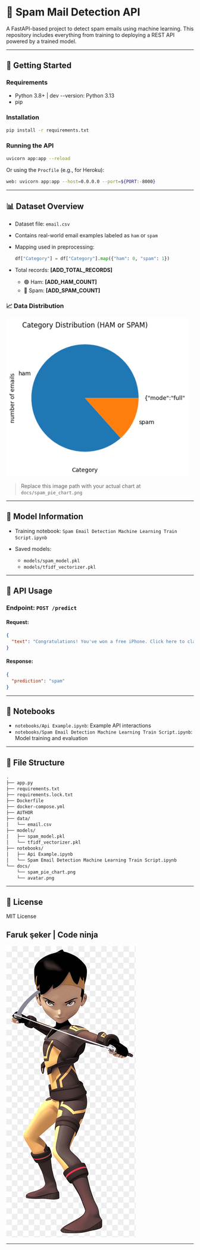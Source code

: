 # 📧 Spam Mail Detection API

A FastAPI-based project to detect spam emails using machine learning. This repository includes everything from training to deploying a REST API powered by a trained model.

---

## 🚀 Getting Started

### Requirements

* Python 3.8+ | dev --version: Python 3.13
* pip

### Installation

```bash
pip install -r requirements.txt
```

### Running the API

```bash
uvicorn app:app --reload
```

Or using the `Procfile` (e.g., for Heroku):

```bash
web: uvicorn app:app --host=0.0.0.0 --port=${PORT:-8000}
```

---

## 📊 Dataset Overview

* Dataset file: `email.csv`

* Contains real-world email examples labeled as `ham` or `spam`

* Mapping used in preprocessing:

  ```python
  df["Category"] = df["Category"].map({"ham": 0, "spam": 1})
  ```

* Total records: **\[ADD\_TOTAL\_RECORDS]**

  * 🟢 Ham: **\[ADD\_HAM\_COUNT]**
  * 🔴 Spam: **\[ADD\_SPAM\_COUNT]**

### 📈 Data Distribution

![Spam vs Ham Pie Chart](docs/spam_pie_chart.png)

> Replace this image path with your actual chart at `docs/spam_pie_chart.png`

---

## 🧐 Model Information

* Training notebook: `Spam Email Detection Machine Learning Train Script.ipynb`
* Saved models:

  * `models/spam_model.pkl`
  * `models/tfidf_vectorizer.pkl`

---

## 🔮 API Usage

### Endpoint: `POST /predict`

#### Request:

```json
{
  "text": "Congratulations! You've won a free iPhone. Click here to claim."
}

```

#### Response:

```json
{
  "prediction": "spam"
}
```

---

## 📃 Notebooks

* `notebooks/Api Example.ipynb`: Example API interactions
* `notebooks/Spam Email Detection Machine Learning Train Script.ipynb`: Model training and evaluation

---

## 📁 File Structure

```
.
├── app.py
├── requirements.txt
├── requirements.lock.txt
├── Dockerfile
├── docker-compose.yml
├── AUTHOR
├── data/
│   └── email.csv
├── models/
│   ├── spam_model.pkl
│   └── tfidf_vectorizer.pkl
├── notebooks/
│   ├── Api Example.ipynb
│   └── Spam Email Detection Machine Learning Train Script.ipynb
└── docs/
    └── spam_pie_chart.png
    └── avatar.png
```

---

## 📢 License

MIT License


## Faruk şeker | Code ninja

![docs/avatar.png](docs/avatar.png)

---
